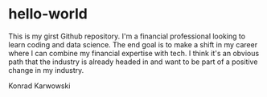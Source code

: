 # hello-world

This is my girst Github repository.  I'm a financial professional looking to learn coding and data science.  The end goal is to make a shift in my career where I can combine my financial expertise with tech.  I think it's an obvious path that the industry is already headed in and want to be part of a positive change in my industry.

Konrad Karwowski
